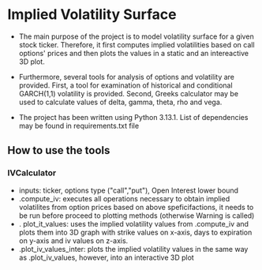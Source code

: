 # Implied Volatility Surface

- The main purpose of the project is to model volatility surface for a given stock ticker. Therefore, it first computes implied volatilities based on call options' prices and then plots the values in a static and an intereactive 3D plot. 
- Furthermore, several tools for analysis of options and volatility are provided. First, a tool for examination of historical and conditional GARCH(1,1) volatility is provided. Second, Greeks calculator may be used to calculate values of delta, gamma, theta, rho and vega.

- The project has been written using Python 3.13.1. List of dependencies may be found in requirements.txt file

## How to use the tools
### IVCalculator
- inputs: ticker, options type ("call","put"), Open Interest lower bound
- .compute_iv: executes all operations necessary to obtain implied volatilites from option prices based on above speficifactions, it needs to be run before proceed to plotting methods (otherwise Warning is called)
- . plot_it_values: uses the implied volatility values from .compute_iv and plots them into 3D graph with strike values on x-axis, days to expiration on y-axis and iv values on z-axis.
- .plot_iv_values_inter: plots the implied volatility values in the same way as .plot_iv_values, however, into an interactive 3D plot

